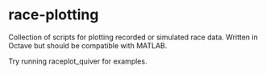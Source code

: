 # race-plotting
Collection of scripts for plotting recorded or simulated race data.
Written in Octave but should be compatible with MATLAB.

Try running raceplot_quiver for examples.
